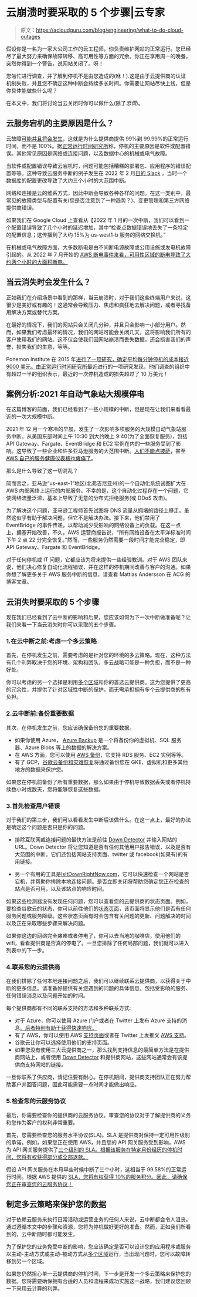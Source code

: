 # 云崩溃时要采取的 5 个步骤|云专家

> 原文：<https://acloudguru.com/blog/engineering/what-to-do-cloud-outages>

假设你是一名为一家大公司工作的云工程师，你负责维护网站的正常运行。您已经尽了最大努力来确保故障转移、高可用性等方面的冗余。你正在享用周一的晚餐，突然你得到一个警告，说网站关闭了。呀！

您匆忙进行调查，并了解到停机不是由您造成的(咻！).这是由于云提供商的认证机制失败，并且您不确定这种中断会持续多长时间。你需要让网站尽快上线，但是你具体能做些什么呢？

在本文中，我们将讨论当云关闭时你可以做什么(除了*恐慌*)。

## 云服务宕机的主要原因是什么？

云故障[可能并且将会发生](https://techgenix.com/7-biggest-cloud-outages-services-2021/)，这就是为什么提供商提供 99%到 99.99%的正常运行时间，而不是 100%。据[正常运行时间研究所](https://uptimeinstitute.com/publications/asset/annual-outage-analysis-2021)称，停机的主要原因是软件或配置错误。其他常见原因是网络或连接问题，以及数据中心的机械或电气故障。

当软件或配置错误导致云宕机时，问题可能包括糟糕的部署包、应用程序的错误配置等等。这种导致云服务中断的例子发生在 2022 年 2 月[日的 Slack](https://status.slack.com/2022-02-22) ，当时一个数据库的配置更改导致了大约三个小时的大范围中断。

网络和连接是云的维系方式，因此中断会导致各种各样的问题。在这一类别中，最常见的故障类型与配置有关(您是否注意到了一种趋势？)、变更管理和第三方网络提供商错误。

如果我们在 Google Cloud 上查看从【2022 年 1 月的一次中断，我们可以看到一个配置错误导致了几个小时的延迟增加，其中“检查点数据错误地丢失了一条特定的配置信息；这传播到了大约 15%为 us-west1-b 服务的网络交换机。”

在机械或电气故障方面，大多数断电是由不间断电源故障或公用设施或发电机故障引起的。从 2022 年 7 月开始的 [AWS 断电事件来看，可用性区域的断电导致了大约两个小时的大面积断电。](https://metrist.io/blog/aws-us-east-2-outage-analysis-july-28th-2022/)

## 当云消失时会发生什么？

正如我们在介绍场景中看到的那样，当云崩溃时，对于我们这些终端用户来说，这很少是美好或有趣的！这通常会导致压力、焦虑和疯狂地去解决问题，或者寻找备用解决方案或替代方案。

在最好的情况下，我们的网站只会关闭几分钟，并且只会影响一小部分用户。然而，如果我们考虑最坏的情况，我们的网站可能会关闭几天，这将影响我们所有的客户使用我们的网站。这不仅会使我们因网站崩溃而丢失数据，还会损害我们的声誉，损失我们的生意，等等。

Ponemon Institute 在 2015 年[进行了一项研究，确定平均每分钟停机的成本接近 9000 美元。由](https://www.vertiv.com/globalassets/documents/reports/2016-cost-of-data-center-outages-11-11_51190_1.pdf)[正常运行时间研究所](https://uptimeinstitute.com/publications/asset/annual-outage-analysis-2021)最近进行的一项研究发现，他们调查的组织中有超过一半的组织表示，最近的一次停机造成的损失超过了 10 万美元！

## 案例分析:2021 年自动气象站大规模停电

在这篇博客的前面，我们已经看到了一些小规模的中断，但是现在让我们来看看最近的一次大规模中断。

2021 年 12 月一个寒冷的早晨，发生了一次影响多项服务的大规模自动气象站服务中断。从美国东部时间上午 10:30 到大约晚上 9:40(为了全面恢复服务)，包括 API Gateway、Fargate、EventBridge 和 EC2 实例在内的一些服务受到了影响。这导致了一些企业和许多亚马逊服务的大范围中断。[人们不能点披萨](https://www.reddit.com/r/aws/comments/rb1xrd/comment/hnmnz1y/)，甚至 [AWS 自己的服务健康仪表板也瘫痪了](https://aws.amazon.com/message/12721/)。

那么是什么导致了这一切混乱？

简而言之，亚马逊“us-east-1”地区(北弗吉尼亚州)的一个自动化系统试图扩大在 AWS 内部网络上运行的内部服务。不幸的是，这个自动化过程存在一个问题，它使网络流量泛滥，基本上导致了无意的分布式拒绝服务(或 DDoS 攻击)。

为了解决这个问题，亚马逊工程师首先试图将 DNS 流量从拥堵的路径上移走。虽然这似乎有助于解决问题，但它不是解决办法。接下来，他们禁用了 EventBridge 的事件传递，以帮助减少受影响的网络设备上的负载。在这一点上，拥塞开始改善，不久，AWS 运营商报告说，“所有网络设备在太平洋标准时间下午 2 点 22 分完全恢复。”然而，一些服务仍然需要一段时间才能完全稳定，即 API Gateway、Fargate 和 EventBridge。

对于任何停机或 IT 问题，它都应该为将来提供一些经验教训。对于 AWS 团队来说，他们决心修复自动化流程错误，并在这样的停机期间改善与客户的沟通。如果你想了解更多关于 AWS 服务中断的信息，请查看 Mattias Andersson 在 ACG 的博客文章。

## 云消失时要采取的 5 个步骤

现在我们已经看到了云中断的影响和后果，您应该如何为下一次中断做准备呢？让我们来看一下当云消失时你可以采取的五个步骤。

### 1.在云中断之前:考虑一个多云策略

首先，在停机发生之前，需要考虑的是针对您的环境的多云策略。现在，这种方法有几个利弊取决于您的环境、架构和团队，多云战略可能是一种负担，而不是一种好处。

你可以考虑的另一个选择是利用[多个区域](https://acloudguru.com/blog/engineering/why-and-how-do-we-build-a-multi-region-active-active-architecture)和你的首选云提供商。这为您提供了更高的冗余性，并提供了针对区域性中断的保护，而无需承担拥有多个云提供商的所有负担。

### 2.云中断前:备份重要数据

其次，在停机发生之前，您应该确保备份您的重要数据。

*   如果你使用 Azure， [Azure Backup](https://learn.microsoft.com/en-us/azure/backup/backup-overview) 是一个将备份你的虚拟机、SQL 服务器、Azure Blobs 等上的数据的解决方案。
*   在 AWS 方面，您可以使用 [AWS 备份](https://aws.amazon.com/backup/)，它支持 RDS 服务、EC2 实例等等。
*   有了 GCP，[谷歌云备份和灾难恢复](https://cloud.google.com/solutions/backup-dr)将通过备份您在 GKE、虚拟机和更多其他地方的数据来保护您。

如果您在停机前备份了所有重要数据，那么如果由于停机导致数据丢失或者停机持续数小时或数天，您将能够恢复这些数据。

### 3.首先检查用户错误

对于我们的第三步，我们可以看看发生中断后该做什么。在这一点上，最好的办法是确定这个问题是否只是你的问题。

*   排除互联网或连接问题的最快方法是前往 [Down Detector](https://downdetector.com/) 并输入网站的 URL。Down Detector 将让您知道是否有任何其他用户报告错误，以及是否有大范围的中断。它们还包括网站支持页面、twitter 或 facebook(如果有)的有用链接。

*   另一个有用的工具是[IsItDownRightNow.com](https://www.isitdownrightnow.com/)，它可以快速检查一个网站是否宕机，并帮助你排除本地连接问题。是否立即关闭将帮助您确定您正在检查的站点是否可用，以及该站点的响应时间。

如果这些检测器没有发现任何问题，您可以查看您的云提供商的状态页面。例如，要检查谷歌云的状态，你可以前往他们的[状态页面](https://status.cloud.google.com/)，该页面将显示他们是否有任何服务问题或服务降级。这些状态页面有时会包含有关问题的更新、问题解决的时间以及正在采取哪些步骤来解决问题。

如果你这边的网络完全瘫痪或者停电了，你可以去当地的咖啡店，使用他们的 wifi，看看提供商是否真的停电了。一旦您排除了任何局部问题，我们就可以进入列表中的下一步。

### 4.联系您的云提供商

在我们排除了任何本地连接问题之后，我们可以继续联系云提供商，以获得关于中断的更多信息。请准备好提供有关您遇到的问题的具体信息，包括受影响的服务、任何错误消息以及问题开始的时间。

每个提供商都有不同的联系支持的方法和多种联系方式:

*   对于 Azure，你可以使用 Azure 门户或者在 Twitter 上发布 Azure 支持的消息[。后者特别有助于获得快速响应。](https://twitter.com/intent/tweet?text=@azuresupport+%23azhelp:)
*   有了 AWS，你可以使用 AWS [支持页面](https://aws.amazon.com/contact-us/)或者在 Twitter 上发推文 [AWS 支持](https://twitter.com/AWSSupport)。
*   谷歌云让你可以选择使用他们的支持页面。
*   如果您没有使用三大云提供商之一，那么找到支持信息的最简单方法是在提供商网站上，或者使用 [Down Detector](https://downdetector.com/) 和提供商网站，这些网站通常会有该提供商支持网站的链接。

一旦你联系了供应商，请记住要有耐心。在停机期间，提供商支持团队正在努力帮助客户并回答问题，因此可能需要一点时间才能做出响应。

### 5.检查您的云服务协议

最后，你需要检查你的提供商的云服务协议。审查您的协议对于了解提供商的义务和您作为客户的权利非常重要。

首先，您需要检查您的服务水平协议(SLA)。SLA 是提供商对保持一定可用性级别的承诺。例如，如果您正在使用 AWS，并且您的 API 网关服务受到影响，AWS 为 API 网关服务提供了[三个级别的 SLA。根据该服务在特定月份经历的停机时间，您将有权获得部分或全部退款。](https://aws.amazon.com/legal/service-level-agreements/?aws-sla-cards.sort-by=item.additionalFields.serviceNameLower&aws-sla-cards.sort-order=asc&awsf.tech-category-filter=*all&aws-sla-cards.q=api%2Bgateway&aws-sla-cards.q_operator=AND)

假设 API 网关服务在本月早些时候中断了三个小时，这相当于 99.58%的正常运行时间。根据 AWS 提供的 [SLA，您将有权获得 10%的服务积分。因此，请确保您正在审查您的云服务协议！](https://aws.amazon.com/legal/service-level-agreements/?aws-sla-cards.sort-by=item.additionalFields.serviceNameLower&aws-sla-cards.sort-order=asc&awsf.tech-category-filter=*all&aws-sla-cards.q=api%2Bgateway&aws-sla-cards.q_operator=AND)

## 制定多云策略来保护您的数据

对于依赖云服务来执行日常活动或运营业务的任何人来说，云中断都会令人沮丧。通过遵循本文中的步骤和资源，您将为停机做好更好的准备。然而，正如我们所看到的，云中断随时都可能发生。

为了保护您的业务免受中断的影响，您应该确定是否可以设计您的应用程序或服务以主动-主动方式或主动-被动方式从[多个区域](https://acloudguru.com/blog/engineering/why-and-how-do-we-build-a-multi-region-active-active-architecture)运行，当出现问题时，您可以故障转移到另一个区域。

如果您仍然担心单一云提供商的停机时间，下一步是开发一个多云策略来保护您的数据。您将需要确保拥有合适的人员和流程来成功实施这一战略，我们建议您回顾一下采用云计算的利弊。
